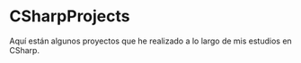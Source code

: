 # CSharpProjects
Aquí están algunos proyectos que he realizado a lo largo de mis estudios en CSharp.
